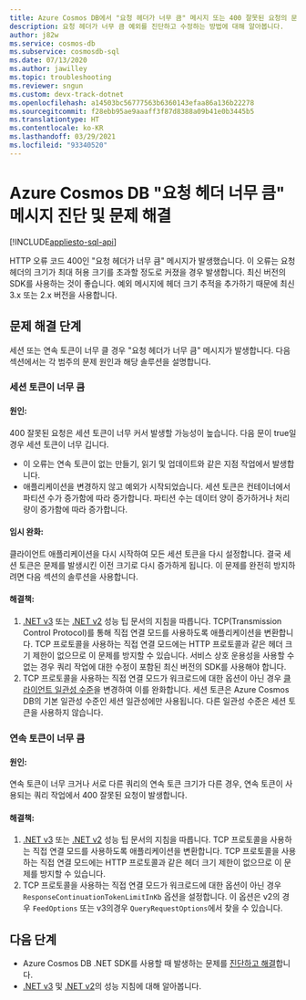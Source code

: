 ```yaml
---
title: Azure Cosmos DB에서 "요청 헤더가 너무 큼" 메시지 또는 400 잘못된 요청의 문제 해결
description: 요청 헤더가 너무 큼 예외를 진단하고 수정하는 방법에 대해 알아봅니다.
author: j82w
ms.service: cosmos-db
ms.subservice: cosmosdb-sql
ms.date: 07/13/2020
ms.author: jawilley
ms.topic: troubleshooting
ms.reviewer: sngun
ms.custom: devx-track-dotnet
ms.openlocfilehash: a14503bc56777563b6360143efaa86a136b22278
ms.sourcegitcommit: f28ebb95ae9aaaff3f87d8388a09b41e0b3445b5
ms.translationtype: HT
ms.contentlocale: ko-KR
ms.lasthandoff: 03/29/2021
ms.locfileid: "93340520"
---
```

# <a name="diagnose-and-troubleshoot-azure-cosmos-db-request-header-too-large-message"></a>Azure Cosmos DB "요청 헤더 너무 큼" 메시지 진단 및 문제 해결
[!INCLUDE[appliesto-sql-api](includes/appliesto-sql-api.md)]

HTTP 오류 코드 400인 "요청 헤더가 너무 큼" 메시지가 발생했습니다. 이 오류는 요청 헤더의 크기가 최대 허용 크기를 초과할 정도로 커졌을 경우 발생합니다. 최신 버전의 SDK를 사용하는 것이 좋습니다. 예외 메시지에 헤더 크기 추적을 추가하기 때문에 최신 3.x 또는 2.x 버전을 사용합니다.

## <a name="troubleshooting-steps"></a>문제 해결 단계
세션 또는 연속 토큰이 너무 클 경우 "요청 헤더가 너무 큼" 메시지가 발생합니다. 다음 섹션에서는 각 범주의 문제 원인과 해당 솔루션을 설명합니다.

### <a name="session-token-is-too-large"></a>세션 토큰이 너무 큼

#### <a name="cause"></a>원인:
400 잘못된 요청은 세션 토큰이 너무 커서 발생할 가능성이 높습니다. 다음 문이 true일 경우 세션 토큰이 너무 깁니다.

* 이 오류는 연속 토큰이 없는 만들기, 읽기 및 업데이트와 같은 지점 작업에서 발생합니다.
* 애플리케이션을 변경하지 않고 예외가 시작되었습니다. 세션 토큰은 컨테이너에서 파티션 수가 증가함에 따라 증가합니다. 파티션 수는 데이터 양이 증가하거나 처리량이 증가함에 따라 증가합니다.

#### <a name="temporary-mitigation"></a>임시 완화: 
클라이언트 애플리케이션을 다시 시작하여 모든 세션 토큰을 다시 설정합니다. 결국 세션 토큰은 문제를 발생시킨 이전 크기로 다시 증가하게 됩니다. 이 문제를 완전히 방지하려면 다음 섹션의 솔루션을 사용합니다.

#### <a name="solution"></a>해결책:
1. [.NET v3](performance-tips-dotnet-sdk-v3-sql.md) 또는 [.NET v2](performance-tips.md) 성능 팁 문서의 지침을 따릅니다. TCP(Transmission Control Protocol)를 통해 직접 연결 모드를 사용하도록 애플리케이션을 변환합니다. TCP 프로토콜을 사용하는 직접 연결 모드에는 HTTP 프로토콜과 같은 헤더 크기 제한이 없으므로 이 문제를 방지할 수 있습니다. 서비스 상호 운용성을 사용할 수 없는 경우 쿼리 작업에 대한 수정이 포함된 최신 버전의 SDK를 사용해야 합니다.
1. TCP 프로토콜을 사용하는 직접 연결 모드가 워크로드에 대한 옵션이 아닌 경우 [클라이언트 일관성 수준](how-to-manage-consistency.md)을 변경하여 이를 완화합니다. 세션 토큰은 Azure Cosmos DB의 기본 일관성 수준인 세션 일관성에만 사용됩니다. 다른 일관성 수준은 세션 토큰을 사용하지 않습니다.

### <a name="continuation-token-is-too-large"></a>연속 토큰이 너무 큼

#### <a name="cause"></a>원인:
연속 토큰이 너무 크거나 서로 다른 쿼리의 연속 토큰 크기가 다른 경우, 연속 토큰이 사용되는 쿼리 작업에서 400 잘못된 요청이 발생합니다.
    
#### <a name="solution"></a>해결책:
1. [.NET v3](performance-tips-dotnet-sdk-v3-sql.md) 또는 [.NET v2](performance-tips.md) 성능 팁 문서의 지침을 따릅니다. TCP 프로토콜을 사용하는 직접 연결 모드를 사용하도록 애플리케이션을 변환합니다. TCP 프로토콜을 사용하는 직접 연결 모드에는 HTTP 프로토콜과 같은 헤더 크기 제한이 없으므로 이 문제를 방지할 수 있습니다. 
1. TCP 프로토콜을 사용하는 직접 연결 모드가 워크로드에 대한 옵션이 아닌 경우 `ResponseContinuationTokenLimitInKb` 옵션을 설정합니다. 이 옵션은 v2의 경우 `FeedOptions` 또는 v3의경우 `QueryRequestOptions`에서 찾을 수 있습니다.

## <a name="next-steps"></a>다음 단계
* Azure Cosmos DB .NET SDK를 사용할 때 발생하는 문제를 [진단하고 해결](troubleshoot-dot-net-sdk.md)합니다.
* [.NET v3](performance-tips-dotnet-sdk-v3-sql.md) 및 [.NET v2](performance-tips.md)의 성능 지침에 대해 알아봅니다.
